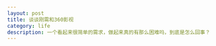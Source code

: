 ```yaml
---
layout: post
title: 谈谈刚需和360影视
category: life
description: 一个看起来很简单的需求，做起来真的有那么困难吗，到底是怎么回事？
---
```


[WeiLi]:    http://wli12.github.io  "WeiLi"
